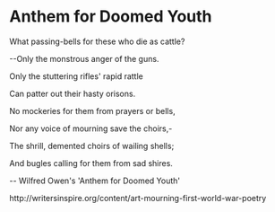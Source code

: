# Anthem for Doomed Youth
<p>What passing-bells for these who die as cattle?</p>
<p>--Only the monstrous anger of the guns.</p>
<p>Only the stuttering rifles' rapid rattle</p>
<p>Can patter out their hasty orisons.</p>
<p>No mockeries for them from prayers or bells,</p>
<p>Nor any voice of mourning save the choirs,-</p>
<p>The shrill, demented choirs of wailing shells;</p>
<p>And bugles calling for them from sad shires.</p>
<p>-- Wilfred Owen's 'Anthem for Doomed Youth'</p>
   <p>http://writersinspire.org/content/art-mourning-first-world-war-poetry</p>
